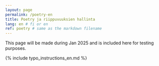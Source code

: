 ```yaml
---
layout: page
permalink: /poetry-en
title: Poetry ja riippuvuuksien hallinta
lang: en # fi or en
ref: poetry # same as the markdown filename
---
```

This page will be made during Jan 2025 and is included here for testing purposes. 


{% include typo_instructions_en.md %}
